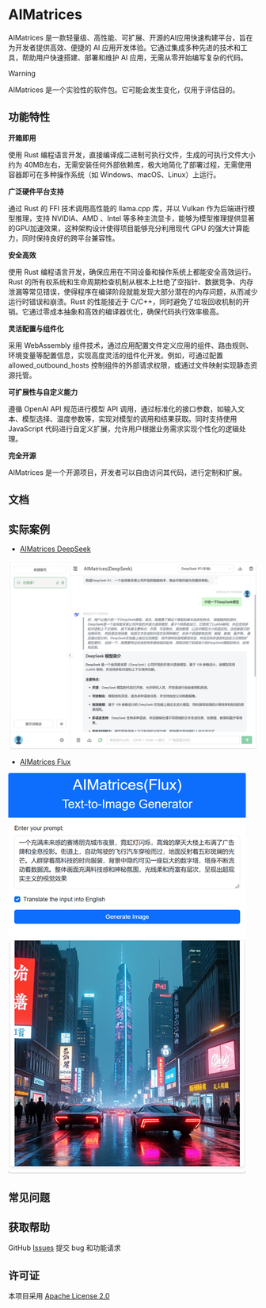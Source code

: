 AIMatrices
==============

AIMatrices 是一款轻量级、高性能、可扩展、开源的AI应用快速构建平台，旨在为开发者提供高效、便捷的 AI 应用开发体验。它通过集成多种先进的技术和工具，帮助用户快速搭建、部署和维护 AI 应用，无需从零开始编写复杂的代码。

> [!WARNING]
> AIMatrices 是一个实验性的软件包。它可能会发生变化，仅用于评估目的。

## 功能特性

**开箱即用**

使用 Rust 编程语言开发，直接编译成二进制可执行文件，生成的可执行文件大小约为 40MB左右，无需安装任何外部依赖库，极大地简化了部署过程，无需使用容器即可在多种操作系统（如 Windows、macOS、Linux）上运行。

**广泛硬件平台支持**

通过 Rust 的 FFI 技术调用高性能的 llama.cpp 库，并以 Vulkan 作为后端进行模型推理，支持 NVIDIA、AMD 、Intel 等多种主流显卡，能够为模型推理提供显著的GPU加速效果，这种架构设计使得项目能够充分利用现代 GPU 的强大计算能力，同时保持良好的跨平台兼容性。

**安全高效**

使用 Rust 编程语言开发，确保应用在不同设备和操作系统上都能安全高效运行。Rust 的所有权系统和生命周期检查机制从根本上杜绝了空指针、数据竞争、内存泄漏等常见错误，使得程序在编译阶段就能发现大部分潜在的内存问题，从而减少运行时错误和崩溃。Rust 的性能接近于 C/C++，同时避免了垃圾回收机制的开销。它通过零成本抽象和高效的编译器优化，确保代码执行效率极高。

**灵活配置与组件化**

采用 WebAssembly 组件技术，通过应用配置文件定义应用的组件、路由规则、环境变量等配置信息，实现高度灵活的组件化开发。例如，可通过配置 allowed_outbound_hosts 控制组件的外部请求权限，或通过文件映射实现静态资源托管。

**可扩展性与自定义能力**

遵循 OpenAI API 规范进行模型 API 调用，通过标准化的接口参数，如输入文本、模型选择、温度参数等，实现对模型的调用和结果获取。同时支持使用 JavaScript 代码进行自定义扩展，允许用户根据业务需求实现个性化的逻辑处理。



**完全开源**

AIMatrices 是一个开源项目，开发者可以自由访问其代码，进行定制和扩展。



## 文档

## 实际案例

* [AIMatrices DeepSeek](https://github.com/guyoung/AIMatrices/tree/main/packages/ai-matrices-deepseek)

![AIMatrices DeepSeek](docs/ai-matrices-deepseek/assets/20250215-ai-matrices-deepseek3.png)

* [AIMatrices Flux](https://github.com/guyoung/AIMatrices/tree/main/packages/ai-matrices-flux)

![AIMatrices Flux](docs/ai-matrices-deepseek/assets/20250214-ai-matrices-flux.png)

## 常见问题

## 获取帮助

GitHub [Issues](https://github.com/guyoung/AIMatrices/issues) 提交 bug 和功能请求

## 许可证

本项目采用 [Apache License 2.0](LICENSE)


